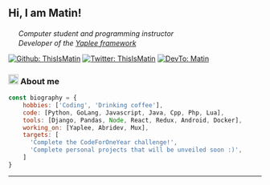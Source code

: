 <h2> Hi, I am Matin!</h2>

<p><em><img src="https://raw.githubusercontent.com/ThisIsMatin/ThisIsMatin/main/assets/anim3.gif" width="16"> Computer student and programming instructor</br>
<img src="https://raw.githubusercontent.com/ThisIsMatin/ThisIsMatin/main/assets/anim3.gif" width="16"> Developer of the <a href="https://www.github.com/yapleeproject">Yaplee framework</a>
</em></p>

[![Github: ThisIsMatin](https://img.shields.io/badge/ThisIsMatin-black?style=flat-square&logo=github&logoColor=white&link=https://www.github.com/ThisIsMatin/)](https://www.github.com/ThisIsMatin/)
[![Twitter: ThisIsMatin](https://img.shields.io/badge/ThisIsMatin-black?style=flat-square&logo=Twitter&logoColor=white&link=https://www.twitter.com/ThisIsMatin/)](https://www.twitter.com/ThisIsMatin/)
[![DevTo: Matin](https://img.shields.io/badge/Matin-black?style=flat-square&logo=Dev.to&logoColor=white&link=https://www.dev.to/matin/)](https://www.dev.to/matin/)

### <img src="https://raw.githubusercontent.com/ThisIsMatin/ThisIsMatin/main/assets/anim1.gif" width="20"> About me

```javascript
const biography = {
    hobbies: ['Coding', 'Drinking coffee'],
    code: [Python, GoLang, Javascript, Java, Cpp, Php, Lua],
    tools: [Django, Pandas, Node, React, Redux, Android, Docker],
    working_on: [Yaplee, Abridev, Mux],
    targets: [
      'Complete the CodeForOneYear challenge!',
      'Complete personal projects that will be unveiled soon :)',
    ]
}
```
---